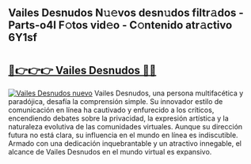 ## Vailes Desnudos N𝚞𝚎vos desn𝚞dos filtr𝚊dos - Parts-o4I F𝚘tos vid𝚎o - C𝚘ntenido atr𝚊ctivo 6Y1sf

# <h2><a href="http://mbb7zwq.tromn.icu/?c=Vailes+Desnudos">🔗👉👉👉 Vailes Desnudos 🔗🔗</a></h2>

[![Vailes Desnudos nuevo](https://i.imgur.com/pEAQMta.gif)](http://mbb7zwq.tromn.icu/?c=Vailes+Desnudos)
Vailes Desnudos, una persona multifacética y paradójica, desafía la comprensión simple. Su innovador estilo de comunicación en línea ha cautivado y enfurecido a los críticos, encendiendo debates sobre la privacidad, la expresión artística y la naturaleza evolutiva de las comunidades virtuales. Aunque su dirección futura no está clara, su influencia en el mundo en línea es indiscutible. Armado con una dedicación inquebrantable y un atractivo innegable, el alcance de Vailes Desnudos en el mundo virtual es expansivo.
